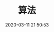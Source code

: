 ---
pageComponent: 
  name: Catalogue
  data: 
    key: 20.算法
    imgUrl: /img/algorithm.png
    description: 搜索算法、排序算法......
title: 算法
date: 2020-03-11 21:50:53
permalink: /algorithm/
sidebar: false
article: false
comment: false
editLink: false
---